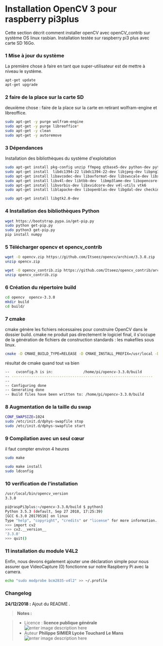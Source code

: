 ﻿Installation OpenCV 3 pour raspberry pi3plus
===================
Cette section décrit comment installer openCV avec openCV_contrib sur système OS linux rasbian.
Installation testée sur raspberry pi3 plus avec carte SD 16Go.
 
### 1 Mise à jour du système
La première chose à faire en tant que super-utilisateur est de mettre à niveau le système.

```bash
apt-get update
apt-get upgrade
```

### 2 faire de la place sur la carte SD
deuxième chose : faire de la place sur la carte en retirant wolfram-engine et libreoffice.

```bash
sudo apt-get -y purge wolfram-engine
sudo apt-get -y purge libreoffice*
sudo apt-get -y clean
sudo apt-get -y autoremove
```

### 3 Dépendances

Installation des bibliothèques du système d'exploitation

```bash
sudo apt-get install pkg-config unzip ffmpeg qtbase5-dev python-dev python3-dev python-numpy python3-numpy
sudo apt-get install  libdc1394-22 libdc1394-22-dev libjpeg-dev libpng12-dev libtiff5-dev libjasper-dev
sudo apt-get install libavcodec-dev libavformat-dev libswscale-dev libxine2-dev libgstreamer0.10-dev libgstreamer-plugins-base0.10-dev
sudo apt-get install libv4l-dev libtbb-dev  libmp3lame-dev libopencore-amrnb-dev libopencore-amrwb-dev libtheora-dev
sudo apt-get install libvorbis-dev libxvidcore-dev v4l-utils vtk6
sudo apt-get install liblapacke-dev libopenblas-dev libgdal-dev checkinstall

sudo apt-get install libgtk2.0-dev
```
### 4 Installation des bibliothèques Python
```bash
wget https://bootstrap.pypa.io/get-pip.py
sudo python get-pip.py
sudo python3 get-pip.py
pip install numpy
```
### 5 Télécharger opencv et opencv_contrib

```bash
wget -O opencv.zip https://github.com/Itseez/opencv/archive/3.3.0.zip
unzip opencv.zip

wget -O opencv_contrib.zip https://github.com/Itseez/opencv_contrib/archive/3.3.0.zip
unzip opencv_contrib.zip
```

### 6 Création du répertoire build

```bash
cd opencv  opencv-3.3.0
mkdir build
cd build/
```

### 7 cmake

cmake génère les fichiers nécessaires pour construire OpenCV dans le dossier build. cmake ne produit pas directement le logiciel final, il s'occupe de la génération de fichiers de construction standards : les makefiles sous linux.

```bash
cmake -D CMAKE_BUILD_TYPE=RELEASE -D CMAKE_INSTALL_PREFIX=/usr/local -D INSTALL_PYTHON_EXAMPLES=ON -D OPENCV_EXTRA_MODULES_PATH=~/opencv_contrib-3.3.0/modules -D BUILD_EXAMPLES=ON ..
```
résultat de cmake quand tout va bien

```bash
--   cvconfig.h is in:              /home/pi/opencv-3.3.0/build
-- -----------------------------------------------------------------
--
-- Configuring done
-- Generating done
-- Build files have been written to: /home/pi/opencv-3.3.0/build
```

### 8 Augmentation de la taille du swap
```bash
CONF_SWAPSIZE=1024
sudo /etc/init.d/dphys-swapfile stop
sudo /etc/init.d/dphys-swapfile start
```

### 9 Compilation avec un seul cœur 
il faut compter environ 4 heures 
```bash
sudo make 

sudo make install
sudo ldconfig
```
### 10 verification de l'installation

```bash
/usr/local/bin/opencv_version
3.3.0

pi@raspPi3plus:~/opencv-3.3.0/build $ python3
Python 3.5.3 (default, Sep 27 2018, 17:25:39)
[GCC 6.3.0 20170516] on linux
Type "help", "copyright", "credits" or "license" for more information.
>>> import cv2
>>> cv2.__version__
'3.3.0'
>>> quit()
```
### 11 installation du module V4L2

Enfin, nous devons également ajouter une déclaration simple pour nous assurer que VideoCapture (0) fonctionne sur notre Raspberry Pi avec la camera.

```bash
echo "sudo modprobe bcm2835-v4l2" >> ~/.profile
```


### Changelog

 **24/12/2018 :** Ajout du README . 
 
 
> **Notes :**


> - Licence : **licence publique générale** ![enter image description here](https://img.shields.io/badge/licence-GPL-green.svg)
> - Auteur **Philippe SIMIER Lycée Touchard Le Mans**
>  ![enter image description here](https://img.shields.io/badge/built-passing-green.svg)
<!-- TOOLBOX 

Génération des badges : https://shields.io/
Génération de ce fichier : https://stackedit.io/editor#


